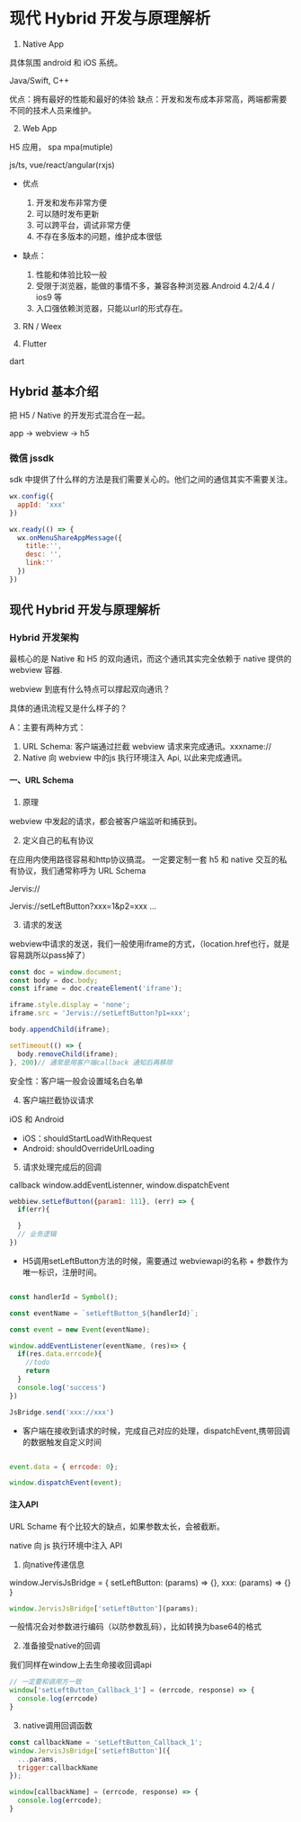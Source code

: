# 现代 Hybrid 开发与原理解析

1. Native App

具体氛围 android 和 iOS 系统。

Java/Swift, C++

优点：拥有最好的性能和最好的体验
缺点：开发和发布成本非常高，两端都需要不同的技术人员来维护。

2. Web App

H5 应用， spa mpa(mutiple)

js/ts, vue/react/angular(rxjs)

* 优点

  1. 开发和发布非常方便
  2. 可以随时发布更新
  3. 可以跨平台，调试非常方便
  4. 不存在多版本的问题，维护成本很低

* 缺点：

  1. 性能和体验比较一般
  2. 受限于浏览器，能做的事情不多，兼容各种浏览器.Android 4.2/4.4 / ios9 等
  3. 入口强依赖浏览器，只能以url的形式存在。

3. RN / Weex

4. Flutter

dart


## Hybrid 基本介绍

把 H5 / Native 的开发形式混合在一起。

app -> webview -> h5

### 微信 jssdk

sdk 中提供了什么样的方法是我们需要关心的。他们之间的通信其实不需要关注。

```js
wx.config({
  appId: 'xxx'
})

wx.ready(() => {
  wx.onMenuShareAppMessage({
    title:'',
    desc: '',
    link:''
  })
})
```

## 现代 Hybrid 开发与原理解析

### Hybrid 开发架构

最核心的是 Native 和 H5 的双向通讯，而这个通讯其实完全依赖于 native 提供的 webview 容器.

webview 到底有什么特点可以撑起双向通讯？

具体的通讯流程又是什么样子的？

A：主要有两种方式：

1. URL Schema: 客户端通过拦截 webview 请求来完成通讯。xxxname://
2. Native 向 webview 中的js 执行环境注入 Api, 以此来完成通讯。


#### 一、URL Schema

1. 原理

webview 中发起的请求，都会被客户端监听和捕获到。

2. 定义自己的私有协议

在应用内使用路径容易和http协议搞混。
一定要定制一套 h5 和 native 交互的私有协议，我们通常称呼为 URL Schema

Jervis://

Jervis://setLeftButton?xxx=1&p2=xxx
...

3. 请求的发送

webview中请求的发送，我们一般使用iframe的方式，（location.href也行，就是容易跳所以pass掉了）

```js
const doc = window.document;
const body = doc.body;
const iframe = doc.createElement('iframe');

iframe.style.display = 'none';
iframe.src = 'Jervis://setLeftButton?p1=xxx';

body.appendChild(iframe);

setTimeout(() => {
  body.removeChild(iframe);
}, 200)// 通常是用客户端callback 通知后再移除
```

安全性：客户端一般会设置域名白名单

4. 客户端拦截协议请求

iOS 和 Android

* iOS：shouldStartLoadWithRequest
* Android: shouldOverrideUrlLoading



5. 请求处理完成后的回调

callback
window.addEventListenner, window.dispatchEvent

```js
webbiew.setLefButton({param1: 111}, (err) => {
  if(err){

  }
  // 业务逻辑
})
```

* H5调用setLeftButton方法的时候，需要通过 webviewapi的名称 + 参数作为唯一标识，注册时间。

```js

const handlerId = Symbol();

const eventName = `setLeftButton_${handlerId}`;

const event = new Event(eventName);

window.addEventListener(eventName, (res)=> {
  if(res.data.errcode){
    //todo
    return
  }
  console.log('success')
})

JsBridge.send('xxx://xxx')
```

* 客户端在接收到请求的时候，完成自己对应的处理，dispatchEvent,携带回调的数据触发自定义时间


```js

event.data = { errcode: 0};

window.dispatchEvent(event);
```

#### 注入API

URL Schame 有个比较大的缺点，如果参数太长，会被截断。

native 向 js 执行环境中注入 API

1. 向native传递信息

window.JervisJsBridge = {
  setLeftButton: (params) => {},
  xxx: (params) => {}
}

```js
window.JervisJsBridge['setLeftButton'](params);
```

一般情况会对参数进行编码（以防参数乱码），比如转换为base64的格式

2. 准备接受native的回调

我们同样在window上去生命接收回调api
```js
// 一定要和调用方一致
window['setLeftButton_Callback_1'] = (errcode, response) => {
  console.log(errcode)
}
```

3. native调用回调函数

```js
const callbackName = 'setLeftButton_Callback_1';
window.JervisJsBridge['setLeftButton']({
  ...params,
  trigger:callbackName
});

window[callbackName] = (errcode, response) => {
  console.log(errcode);
}

```